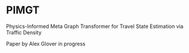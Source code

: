 # PIMGT
Physics-Informed Meta Graph Transformer for Travel State Estimation via Traffic Density

Paper by Alex Glover in progress
